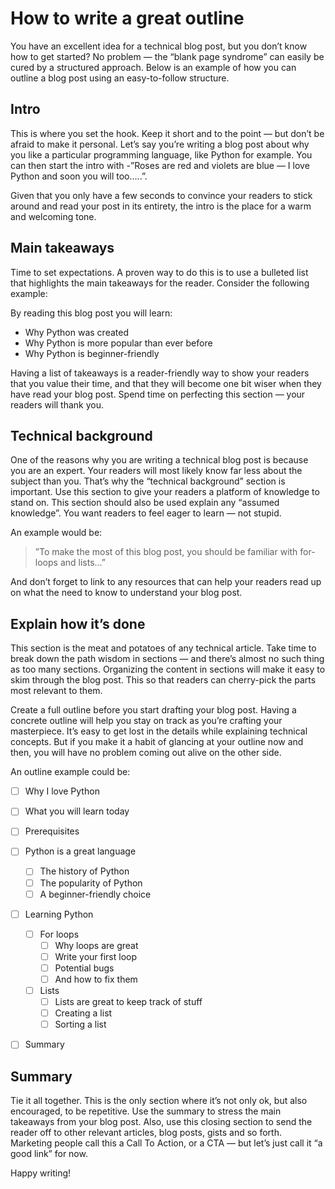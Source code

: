 # How to write a great outline

You have an excellent idea for a technical blog post, but you don’t know how to get started? No problem — the “blank page syndrome” can easily be cured by a structured approach. Below is an example of how you can outline a blog post using an easy-to-follow structure.

## Intro

This is where you set the hook. Keep it short and to the point — but don’t be afraid to make it personal. Let’s say you’re writing a blog post about why you like a particular programming language, like Python for example. You can then start the intro with -”Roses are red and violets are blue — I love Python and soon you will too…..”.

Given that you only have a few seconds to convince your readers to stick around and read your post in its entirety, the intro is the place for a warm and welcoming tone.

## Main takeaways
Time to set expectations. A proven way to do this is to use a bulleted list that highlights the main takeaways for the reader. Consider the following example:

By reading this blog post you will learn:
- Why Python was created
- Why Python is more popular than ever before
- Why Python is beginner-friendly

Having a list of takeaways is a reader-friendly way to show your readers that you value their time, and that they will become one bit wiser when they have read your blog post. Spend time on perfecting this section — your readers will thank you.

## Technical background

One of the reasons why you are writing a technical blog post is because you are an expert. Your readers will most likely know far less about the subject than you. That’s why the “technical background” section is important. Use this section to give your readers a platform of knowledge to stand on. This section should also be used explain any “assumed knowledge”. You want readers to feel eager to learn — not stupid.

An example would be:

> ”To make the most of this blog post, you should be familiar with for-loops and lists...”

And don’t forget to link to any resources that can help your readers read up on what the need to know to understand your blog post.

## Explain how it’s done

This section is the meat and potatoes of any technical article. Take time to break down the path wisdom in sections — and there’s almost no such thing as too many sections. Organizing the content in sections will make it easy to skim through the blog post. This so that readers can cherry-pick the parts most relevant to them.

Create a full outline before you start drafting your blog post. Having a concrete outline will help you stay on track as you’re crafting your masterpiece. It’s easy to get lost in the details while explaining technical concepts. But if you make it a habit of glancing at your outline now and then, you will have no problem coming out alive on the other side.

An outline example could be:

- [ ] Why I love Python
- [ ] What you will learn today
- [ ] Prerequisites
- [ ] Python is a great language
  - [ ] The history of Python
  - [ ] The popularity of Python
  - [ ] A beginner-friendly choice
- [ ] Learning Python
  - [ ] For loops
    - [ ] Why loops are great
    - [ ] Write your first loop
    - [ ] Potential bugs
    - [ ] And how to fix them
  - [ ] Lists
    - [ ] Lists are great to keep track of stuff
    - [ ] Creating a list
    - [ ] Sorting a list
- [ ] Summary


## Summary

Tie it all together. This is the only section where it’s not only ok, but also encouraged, to be repetitive. Use the summary to stress the main takeaways from your blog post. Also, use this closing section to send the reader off to other relevant articles, blog posts, gists and so forth. Marketing people call this a Call To Action, or a CTA — but let’s just call it “a good link” for now.

Happy writing!